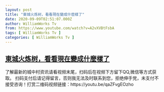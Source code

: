 ```yaml
---
layout: post
title: "東城火炼树，看看現在變成什麼樣了"
date: 2020-09-09T02:51:07.000Z
author: WilliamWorks Tv
from: https://www.youtube.com/watch?v=A2vXVBtFsbA
tags: [ WilliamWorks Tv ]
categories: [ WilliamWorks Tv ]
---
```

<!--1599619867000-->
[東城火炼树，看看現在變成什麼樣了](https://www.youtube.com/watch?v=A2vXVBtFsbA)
------

<div>
了解最新的城中村资讯请看视频末尾，扫码后在视频下方留下QQ,微信等方式获取。 扫码支付后请记得留言，否则我无法及时联系到您，拒绝伸手党，未支付不接受咨询！打赏二维码视频链接：https://youtu.be/qaZFvgEOzho
</div>
